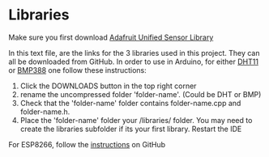# Libraries

Make sure you first download [Adafruit Unified Sensor Library](https://github.com/adafruit/Adafruit_Sensor)

In this text file, are the links for the 3 libraries used in this project. They can all be downloaded from GitHub. In order to use in Arduino, for either [DHT11](https://github.com/adafruit/DHT-sensor-library) or [BMP388](https://github.com/adafruit/Adafruit_BMP3XX) one follow these instructions:

1) Click the DOWNLOADS button in the top right corner
2) rename the uncompressed folder 'folder-name'. (Could be DHT or BMP)
3) Check that the 'folder-name' folder contains folder-name.cpp and folder-name.h. 
4) Place the 'folder-name' folder your /libraries/ folder. You may need to create the libraries subfolder if its your first library. Restart the IDE

For ESP8266, follow the [instructions](https://github.com/esp8266/Arduino) on GitHub
